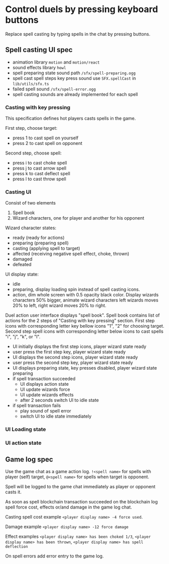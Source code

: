 # Control duels by pressing keyboard buttons

Replace spell casting by typing spells in the chat by pressing buttons.

## Spell casting UI spec

- animation library `motion` and `motion/react`
- sound effects library `howl`
- spell preparing state sound path `/sfx/spell-preparing.ogg`
- spell cast spell steps key press sound use `SFX.spellCast` in `lib/utils/sfx.ts` 
- failed spell sound `/sfx/spell-error.ogg`
- spell casting sounds are already implemented for each spell

### Casting with key pressing

This specification defines hot players casts spells in the game.

First step, choose target:
- press 1 to cast spell on yourself
- press 2 to cast spell on opponent

Second step, choose spell:
- press i to cast choke spell
- press j to cast arrow spell
- press k to cast deflect spell
- press l to cast throw spell

### Casting UI

Consist of two elements
1. Spell book
2. Wizard characters, one for player and another for his opponent

Wizard character states:
- ready (ready for actions)
- preparing (preparing spell)
- casting (applying spell to target)
- affected (receiving negative spell effect, choke, thrown)
- damaged
- defeated

UI display state:
- idle
- preparing, display loading spin instead of spell casting icons.
- action, dim whole screen with 0.5 opacity black color. Display wizards characters 50% bigger, animate wizard characters left wizards moves 20% to left, right wizard moves 20% to right.


Duel action user interface displays "spell book". Spell book contains list of actions for the 2 steps of "Casting with key pressing" section. First step icons with corresponding letter key bellow icons "1", "2" for choosing target. Second step spell icons with corresponding letter below icons to cast spells "i", "j", "k", or "l".

- UI initially displays the first step icons, player wizard state ready
- user press the first step key, player wizard state ready
- UI displays the second step icons, player wizard state ready
- user press the second step key, player wizard state ready
- UI displays preparing state, key presses disabled, player wizard state preparing
- if spell transaction succeeded
  - UI displays action state
  - UI update wizards force
  - UI update wizards effects
  - after 2 seconds switch UI to idle state
- if spell transaction fails
  - play sound of spell error
  - switch UI to idle state immediately

### UI Loading state

### UI action state

## Game log spec

Use the game chat as a game action log. `!<spell name>` for spells with player (self) target, `@<spell name>` for spells when target is opponent.

Spell will be logged to the game chat immediately as player or opponent casts it.

As soon as spell blockchain transaction succeeded on the blockchain log spell force cost, effects or/and damage in the game log chat. 

Casting spell cost example `<player display name> -4 force used`. 

Damage example `<player display name> -12 force damage`

Effect examples `<player display name> has been choked 1/3`, `<player display name> has been thrown`, `<player display name> has spell deflection`

On spell errors add error entry to the game log.
